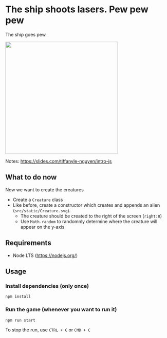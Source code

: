 # The ship shoots lasers. Pew pew pew
The ship goes pew.

<img src="https://user-images.githubusercontent.com/11183523/51428433-972e0080-1bd1-11e9-98ba-fe47d3f902bf.gif" width=350/>

Notes: https://slides.com/tiffanyle-nguyen/intro-js

## What to do now
Now we want to create the creatures
- Create a `Creature` class
- Like before, create a constructor which creates and appends an alien (`src/static/Creature.svg`).
  - The creature should be created to the right of the screen (`right:0`)
  - Use `Math.random` to randomnly determine where the creature will appear on the y-axis

## Requirements
- Node LTS (https://nodejs.org/)

## Usage
### Install dependencies (only once)
```
npm install
```

### Run the game (whenever you want to run it)
```
npm run start
```
To stop the run, use `CTRL + C` or `CMD + C`

